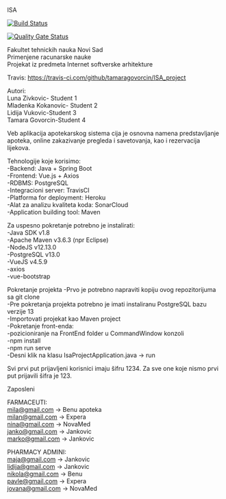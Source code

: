 ISA<br />

[![Build Status](https://travis-ci.com/tamaragovorcin/ISA_project.svg?branch=develop)](https://travis-ci.com/tamaragovorcin/ISA_project)<br />

[![Quality Gate Status](https://sonarcloud.io/api/project_badges/measure?project=tamaragovorcin_ISA_project&metric=alert_status)](https://sonarcloud.io/dashboard?id=tamaragovorcin_ISA_project)<br />


Fakultet tehnickih nauka Novi Sad<br />
Primenjene racunarske nauke<br />
Projekat iz predmeta Internet softverske arhitekture<br />

Travis: https://travis-ci.com/github/tamaragovorcin/ISA_project<br />

Autori:<br />
  Luna Zivkovic- Student 1<br />
  Mladenka Kokanovic- Student 2<br />
  Lidija Vukovic-Student 3<br />
  Tamara Govorcin-Student 4<br />

Veb aplikacija apotekarskog sistema cija je osnovna namena predstavljanje apoteka, online zakazivanje pregleda i savetovanja, kao i rezervacija lijekova.<br />

Tehnologije koje korisimo:<br />
  -Backend: Java + Spring Boot<br />
  -Frontend: Vue.js + Axios<br />
  -RDBMS: PostgreSQL<br />
  -Integracioni server: TravisCI<br />
  -Platforma for deployment: Heroku<br />
  -Alat za analizu kvaliteta koda: SonarCloud<br />
  -Application building tool: Maven<br />


Za uspesno pokretanje potrebno je instalirati:<br />
  -Java SDK v1.8<br />
  -Apache Maven v3.6.3 (npr Eclipse)<br />
  -NodeJS v12.13.0<br />
  -PostgreSQL v13.0<br />
  -VueJS v4.5.9<br />
  -axios<br />
  -vue-bootstrap<br />

Pokretanje projekta
  -Prvo je potrebno napraviti kopiju ovog repozitorijuma sa git clone<br />
  -Pre pokretanja projekta potrebno je imati instaliranu PostgreSQL bazu verzije 13<br />
  -Importovati projekat kao Maven project<br />
  -Pokretanje front-enda:<br />
    -pozicioniranje na FrontEnd folder u CommandWindow konzoli<br />
    -npm install<br />
    -npm run serve  <br />
  -Desni klik na klasu IsaProjectApplication.java -> run<br />
  
  Svi prvi put prijavljeni korisnici imaju šifru 1234. Za sve one koje nismo prvi put prijavili šifra je 123. <br />

Zaposleni<br /> 

FARMACEUTI:<br />
mila@gmail.com -> Benu apoteka<br />
milan@gmail.com -> Expera <br />
nina@gmail.com -> NovaMed <br />
janko@gmail.com -> Jankovic<br />
marko@gmail.com -> Jankovic<br />

PHARMACY ADMINI:<br />
maja@gmail.com -> Jankovic<br />
lidija@gmail.com -> Jankovic<br />
nikola@gmail.com -> Benu<br />
pavle@gmail.com -> Expera<br />
jovana@gmail.com -> NovaMed<br />
